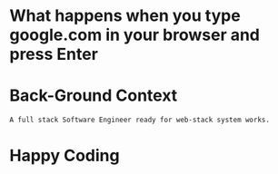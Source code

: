 # What happens when you type google.com in your browser and press Enter
# Back-Ground Context
    A full stack Software Engineer ready for web-stack system works.

# Happy Coding

